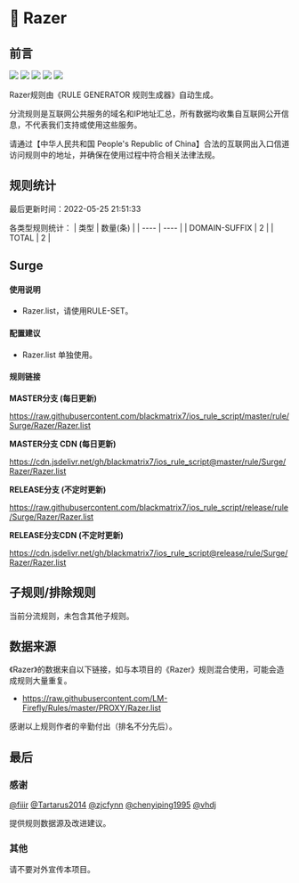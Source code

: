 # 🧸 Razer

## 前言

![](https://shields.io/badge/-移除重复规则-ff69b4) ![](https://shields.io/badge/-DOMAIN与DOMAIN--SUFFIX合并-green) ![](https://shields.io/badge/-DOMAIN--SUFFIX间合并-critical) ![](https://shields.io/badge/-DOMAIN--SUFFIX与DOMAIN--KEYWORD合并-blue) ![](https://shields.io/badge/-IP--CIDR(6)合并-blueviolet) 

Razer规则由《RULE GENERATOR 规则生成器》自动生成。

分流规则是互联网公共服务的域名和IP地址汇总，所有数据均收集自互联网公开信息，不代表我们支持或使用这些服务。

请通过【中华人民共和国 People's Republic of China】合法的互联网出入口信道访问规则中的地址，并确保在使用过程中符合相关法律法规。

## 规则统计

最后更新时间：2022-05-25 21:51:33

各类型规则统计：
| 类型 | 数量(条)  | 
| ---- | ----  |
| DOMAIN-SUFFIX | 2  | 
| TOTAL | 2  | 


## Surge 

#### 使用说明
- Razer.list，请使用RULE-SET。

#### 配置建议
- Razer.list 单独使用。

#### 规则链接
**MASTER分支 (每日更新)**

https://raw.githubusercontent.com/blackmatrix7/ios_rule_script/master/rule/Surge/Razer/Razer.list

**MASTER分支 CDN (每日更新)**

https://cdn.jsdelivr.net/gh/blackmatrix7/ios_rule_script@master/rule/Surge/Razer/Razer.list

**RELEASE分支 (不定时更新)**

https://raw.githubusercontent.com/blackmatrix7/ios_rule_script/release/rule/Surge/Razer/Razer.list

**RELEASE分支CDN (不定时更新)**

https://cdn.jsdelivr.net/gh/blackmatrix7/ios_rule_script@release/rule/Surge/Razer/Razer.list

## 子规则/排除规则


当前分流规则，未包含其他子规则。

## 数据来源

《Razer》的数据来自以下链接，如与本项目的《Razer》规则混合使用，可能会造成规则大量重复。

- https://raw.githubusercontent.com/LM-Firefly/Rules/master/PROXY/Razer.list


感谢以上规则作者的辛勤付出（排名不分先后）。

## 最后

### 感谢

[@fiiir](https://github.com/fiiir) [@Tartarus2014](https://github.com/Tartarus2014) [@zjcfynn](https://github.com/zjcfynn) [@chenyiping1995](https://github.com/chenyiping1995) [@vhdj](https://github.com/vhdj)

提供规则数据源及改进建议。

### 其他

请不要对外宣传本项目。